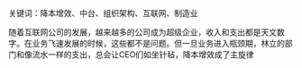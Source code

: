
关键词：降本增效、中台、组织架构、互联网、制造业

随着互联网公司的发展，越来越多的公司成为超级企业，收入和支出都是天文数字。在业务飞速发展的时候，这些都不是问题。但一旦业务进入瓶颈期，林立的部门和像流水一样的支出，总会让CEO们如坐针毡，降本增效成了主旋律